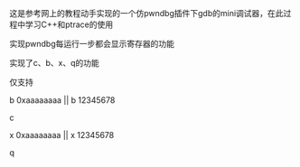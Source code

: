 这是参考网上的教程动手实现的一个仿pwndbg插件下gdb的mini调试器，在此过程中学习C++和ptrace的使用

实现pwndbg每运行一步都会显示寄存器的功能

实现了c、b、x、q的功能

仅支持

b 0xaaaaaaaa || b 12345678

c

x 0xaaaaaaaa || x 12345678

q
